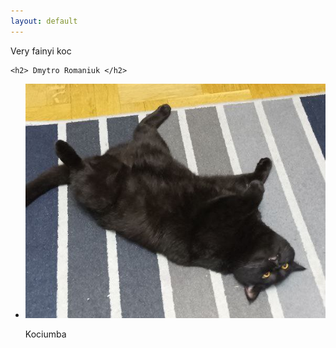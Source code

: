 ```yaml
---
layout: default
---
```

Very fainyi koc

<html>
    
    <h2> Dmytro Romaniuk </h2>
    
<div class ="content">
    <ul class="cards">
        <li>
<a class="card" style="width: fit-content; ">
    <img src="assets/images/Fainyi_Koc.jpg" class="card_image" alt="Kyca" />
      <p class="card__description"> Kociumba</p>
    </div>
  </a>  
  </li>
  </ul>
  </div>
  </html>
